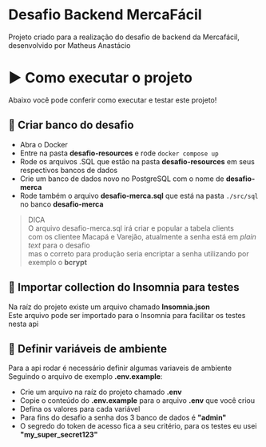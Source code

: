 # Desafio Backend MercaFácil
Projeto criado para a realização do desafio de backend da Mercafácil, desenvolvido por Matheus Anastácio

# ▶️ Como executar o projeto
Abaixo você pode conferir como executar e testar este projeto!

## 🎲 Criar banco do desafio
- Abra o Docker
- Entre na pasta **desafio-resources** e rode `docker compose up`
- Rode os arquivos .SQL que estão na pasta **desafio-resources** em seus respectivos bancos de dados
- Crie um banco de dados novo no PostgreSQL com o nome de **desafio-merca**
- Rode também o arquivo **desafio-merca.sql** que está na pasta `./src/sql` no banco **desafio-merca**

> DICA \
> O arquivo desafio-merca.sql irá criar e popular a tabela clients \
> com os clientee Macapá e Varejão, atualmente a senha está em *plain text* para o desafio \
> mas o correto para produção seria encriptar a senha utilizando por exemplo o **bcrypt**

## 🌙 Importar collection do Insomnia para testes
Na raíz do projeto existe um arquivo chamado **Insomnia.json** \
Este arquivo pode ser importado para o Insomnia para facilitar os testes nesta api


## 🔑 Definir variáveis de ambiente
Para a api rodar é necessário definir algumas variaveis de ambiente \
Seguindo o arquivo de exemplo **.env.example**:
- Crie um arquivo na raíz do projeto chamado **.env** 
- Copie o conteúdo do **.env.example** para o arquivo **.env** que você criou
- Defina os valores para cada variável
- Para fins do desafio a senha dos 3 banco de dados é **"admin"**
- O segredo do token de acesso fica a seu critério, para os testes eu usei **"my_super_secret123"**